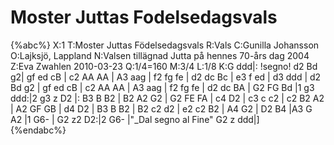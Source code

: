 # Moster Juttas Fodelsedagsvals

{%abc%}
X:1
T:Moster Juttas Födelsedagsvals
R:Vals
C:Gunilla Johansson
O:Lajksjö, Lappland
N:Valsen tillägnad Jutta på hennes 70-års dag 2004
Z:Eva Zwahlen 2010-03-23
Q:1/4=160
M:3/4
L:1/8
K:G
ddd|: !segno! d2 Bd g2| gf ed cB | c2 AA AA | A3 aag | f2 fg fe | d2 dc Bc | e3 f ed | d3 ddd | d2 Bd g2 | gf ed cB | c2 AA AA | A3 aag | f2 fg fe | d2 dc BA | G2 FG Bd  |1 g3 ddd:|2 g3 z D2 |: B3 B B2 | B2 A2 G2 | G2 FE FA | c4 D2 | c3 c c2 | c2 B2 A2 | A2 GF GB | d4 D2 | B3 B B2 | B2 c2 d2 | e2 c2 B2 | A4 G2 | D2 B4 |A3 G A2 |1 G6- | G2 z2 D2:|2 G6- |"_Dal segno al Fine" G2 z ddd|]       
{%endabc%}
